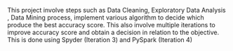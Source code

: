 This project involve steps such as Data Cleaning, Exploratory Data Analysis , Data Mining process, implement various algorithm to decide which produce the best accuracy score. This also involve multiple iterations to improve accuracy score and obtain a decision in relation to the objective. This is done using Spyder (Iteration 3) and PySpark (Iteration 4)
